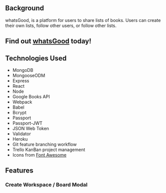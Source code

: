 ## Background

whatsGood, is a platform for users to share lists of books. Users can create their own lists, follow other users, or follow other lists.

## Find out [whatsGood](https://whats-good-now.herokuapp.com/#/) today!

## Technologies Used

- MongoDB
- MongooseODM
- Express
- React
- Node
- Google Books API
- Webpack
- Babel
- Bcrypt
- Passport
- Passport-JWT
- JSON Web Token
- Validator
- Heroku
- Git feature branching workflow
- Trello KanBan project management 
- Icons from [Font Awesome](https://fontawesome.com/)

## Features

### Create Workspace / Board Modal

```js
```

```js
```

